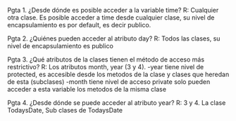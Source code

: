 Pgta 1. ¿Desde dónde es posible acceder a la
variable time?
R:  Cualquier otra clase.
    Es posible acceder a time desde cualquier clase, su nivel de encapsulamiento
    es por default, es decir publico.

Pgta 2. ¿Quiénes pueden acceder al atributo day?
R: Todos las clases, su nivel de encapsulamiento es publico

Pgta 3. ¿Qué atributos de la clases tienen el método de acceso más restrictivo?
R: Los atributos month, year (3 y 4). 
    -year tiene nivel de protected, es accesible desde los metodos de la clase y 
    clases que heredan de esta (subclases)
    -month tiene nivel de acceso private solo pueden acceder a esta variable los metodos de la misma clase

Pgta 4. ¿Desde dónde se puede acceder al atributo year?
R: 3 y 4. La clase TodaysDate, Sub clases de TodaysDate

    